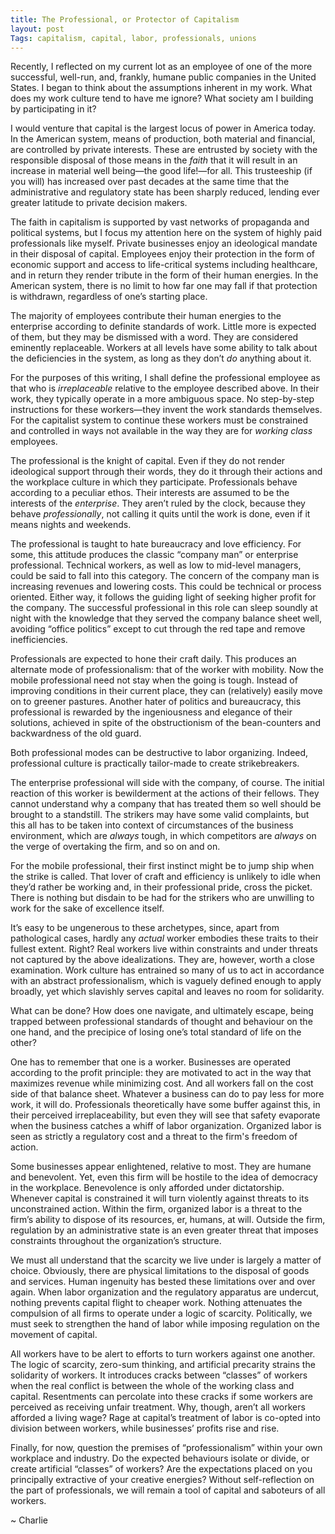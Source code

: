 ```yaml
---
title: The Professional, or Protector of Capitalism
layout: post
Tags: capitalism, capital, labor, professionals, unions
---
```


Recently, I reflected on my current lot as an employee of one of the more successful, well-run, and, frankly, humane public companies in the United States. I began to think about the assumptions inherent in my work. What does my work culture tend to have me ignore? What society am I building by participating in it?<!--more-->

I would venture that capital is the largest locus of power in America today. In the American system, means of production, both material and financial, are controlled by private interests. These are entrusted by society with the responsible disposal of those means in the _faith_ that it will result in an increase in material well being—the good life!—for all. This trusteeship (if you will) has increased over past decades at the same time that the administrative and regulatory state has been sharply reduced, lending ever greater latitude to private decision makers.

The faith in capitalism is supported by vast networks of propaganda and political systems, but I focus my attention here on the system of highly paid professionals like myself. Private businesses enjoy an ideological mandate in their disposal of capital. Employees enjoy their protection in the form of economic support and access to life-critical systems including healthcare, and in return they render tribute in the form of their human energies. In the American system, there is no limit to how far one may fall if that protection is withdrawn, regardless of one’s starting place.

The majority of employees contribute their human energies to the enterprise according to definite standards of work. Little more is expected of them, but they may be dismissed with a word. They are considered eminently replaceable. Workers at all levels have some ability to talk about the deficiencies in the system, as long as they don’t _do_ anything about it.

For the purposes of this writing, I shall define the professional employee as that who is _irreplaceable_ relative to the employee described above. In their work, they typically operate in a more ambiguous space. No step-by-step instructions for these workers—they invent the work standards themselves. For the capitalist system to continue these workers must be constrained and controlled in ways not available in the way they are for _working class_ employees.

The professional is the knight of capital. Even if they do not render ideological support through their words, they do it through their actions and the workplace culture in which they participate. Professionals behave according to a peculiar ethos. Their interests are assumed to be the interests of the _enterprise_. They aren’t ruled by the clock, because they behave _professionally_, not calling it quits until the work is done, even if it means nights and weekends. 

The professional is taught to hate bureaucracy and love efficiency. For some, this attitude produces the classic “company man” or enterprise professional. Technical workers, as well as low to mid-level managers, could be said to fall into this category. The concern of the company man is increasing revenues and lowering costs. This could be technical or process oriented. Either way, it follows the guiding light of seeking higher profit for the company. The successful professional in this role can sleep soundly at night with the knowledge that they served the company balance sheet well, avoiding “office politics” except to cut through the red tape and remove inefficiencies.

Professionals are expected to hone their craft daily. This produces an alternate mode of professionalism: that of the worker with mobility. Now the mobile professional need not stay when the going is tough. Instead of improving conditions in their current place, they can (relatively) easily move on to greener pastures. Another hater of politics and bureaucracy, this professional is rewarded by the ingeniousness and elegance of their solutions, achieved in spite of the obstructionism of the bean-counters and backwardness of the old guard.

Both professional modes can be destructive to labor organizing. Indeed, professional culture is practically tailor-made to create strikebreakers.

The enterprise professional will side with the company, of course. The initial reaction of this worker is bewilderment at the actions of their fellows. They cannot understand why a company that has treated them so well should be brought to a standstill. The strikers may have some valid complaints, but this all has to be taken into context of circumstances of the business environment, which are _always_ tough, in which competitors are _always_ on the verge of overtaking the firm, and so on and on.

For the mobile professional, their first instinct might be to jump ship when the strike is called. That lover of craft and efficiency is unlikely to idle when they’d rather be working and, in their professional pride, cross the picket. There is nothing but disdain to be had for the strikers who are unwilling to work for the sake of excellence itself.

It’s easy to be ungenerous to these archetypes, since, apart from pathological cases, hardly any _actual_ worker embodies these traits to their fullest extent. Right? Real workers live within constraints and under threats not captured by the above idealizations. They are, however, worth a close examination. Work culture has entrained so many of us to act in accordance with an abstract professionalism, which is vaguely defined enough to apply broadly, yet which slavishly serves capital and leaves no room for solidarity.

What can be done? How does one navigate, and ultimately escape, being trapped between professional standards of thought and behaviour on the one hand, and the precipice of losing one’s total standard of life on the other?

One has to remember that one is a worker. Businesses are operated according to the profit principle: they are motivated to act in the way that maximizes revenue while minimizing cost. And all workers fall on the cost side of that balance sheet. Whatever a business can do to pay less for more work, it will do. Professionals theoretically have some buffer against this, in their perceived irreplaceability, but even they will see that safety evaporate when the business catches a whiff of labor organization. Organized labor is seen as strictly a regulatory cost and a threat to the firm's freedom of action.

Some businesses appear enlightened, relative to most. They are humane and benevolent. Yet, even this firm will be hostile to the idea of democracy in the workplace. Benevolence is only afforded under dictatorship. Whenever capital is constrained it will turn violently against threats to its unconstrained action. Within the firm, organized labor is a threat to the firm’s ability to dispose of its resources, er, humans, at will. Outside the firm, regulation by an administrative state is an even greater threat that imposes constraints throughout the organization’s structure.

We must all understand that the scarcity we live under is largely a matter of choice. Obviously, there are physical limitations to the disposal of goods and services. Human ingenuity has bested these limitations over and over again. When labor organization and the regulatory apparatus are undercut, nothing prevents capital flight to cheaper work. Nothing attenuates the compulsion of all firms to operate under a logic of scarcity. Politically, we must seek to strengthen the hand of labor while imposing regulation on the movement of capital.

All workers have to be alert to efforts to turn workers against one another. The logic of scarcity, zero-sum thinking, and artificial precarity strains the solidarity of workers. It introduces cracks between “classes” of workers when the real conflict is between the whole of the working class and capital. Resentments can percolate into these cracks if some workers are perceived as receiving unfair treatment. Why, though, aren’t all workers afforded a living wage? Rage at capital’s treatment of labor is co-opted into division between workers, while businesses’ profits rise and rise.

Finally, for now, question the premises of “professionalism” within your own workplace and industry. Do the expected behaviours isolate or divide, or create artificial “classes” of workers? Are the expectations placed on you principally extractive of your creative energies? Without self-reflection on the part of professionals, we will remain a tool of capital and saboteurs of all workers.

~ Charlie
